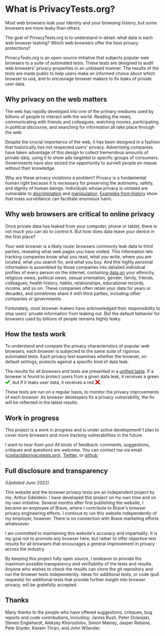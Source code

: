 # What is PrivacyTests.org?

Most web browsers leak your identity and your browsing history, but some browsers are more leaky than others.

The goal of PrivacyTests.org is to understand in detail: what data is each web browser leaking? Which web browsers offer the best privacy protections?

PrivacyTests.org is an open-source initiative that subjects popular web browsers to a suite of automated tests. These tests are designed to audit web browsers' privacy properties in an unbiased manner. The results of the tests are made public to help users make an informed choice about which browser to use, and to encourage browser makers to fix leaks of private user data.

## Why privacy on the web matters

The web has rapidly developed into one of the primary mediums used by billions of people to interact with the world. Reading the news, communicating with friends and colleagues, watching movies, participating in political discourse, and searching for information all take place through the web.

Despite the crucial importance of the web, it has been designed in a fashion that historically has not respected users' privacy. Advertising companies have taken advantage of this design to collect tremendous amounts of private data, using it to show ads targeted to specific groups of consumers. Governments have also seized the opportunity to surveill people en masse without their knowledge.

Why are these privacy violations a problem? Privacy is a fundamental human right because it is necessary for preserving the autonomy, safety, and dignity of human beings. Individuals whose privacy is violated are vulnerable to [discrimination](https://www.nber.org/system/files/working_papers/w24551/w24551.pdf) and [manipulation](https://www.channel4.com/news/revealed-trump-campaign-strategy-to-deter-millions-of-black-americans-from-voting-in-2016). [Examples from history](https://www.theengineroom.org/dangerous-data-the-role-of-data-collection-in-genocides/) show that mass surveillance can facilitate enormous harm.

## Why web browsers are critical to online privacy

Once private data has leaked from your computer, phone or tablet, there is not much you can do to control it. But how does data leave your device in the first place?

Your web browser is a likely route: browsers commonly leak data to third parties, revealing what web pages you have visited. This information lets tracking companies know what you read, what you write, where you are located, what you search for, and what you buy. And this highly personal information is assembled by those companies into detailed individual profiles of every person on the internet, containing [data on](https://www.wordstream.com/blog/ws/2018/12/10/facebook-ad-targeting-options) your ethnicity, religious views, political views, sexual orientation, gender, family, friends, colleagues, health history, habits, relationships, educational records, income, and so on. These companies often retain your data for years or decades, and sometimes share it with third parties, including other companies or governments.

Fortunately, most browser makers have acknowledged their responsibility to stop users' private information from leaking out. But the default behavior for browsers used by billions of people remains highly leaky.

## How the tests work

To understand and compare the privacy characteristics of popular web browsers, each browser is subjected to the same suite of rigorous automated tests. Each privacy test examines whether the browser, on default settings, protects against a specific kind of data leak.

The results for all browsers and tests are presented in a [unified table](https://privacytests.org). If a browser is found to protect users from a given data leak, it receives a green <img src="/check-mark.png" width=16 height=16 style="transform:translate(0px, 0.15em);">, but if it leaks user data, it receives a red <img src="/x-mark.png" width=16 height=16 style="transform:translate(0px, 0.15em);">.

These tests are run on a regular basis, to monitor the privacy improvements of each browser. As browser developers fix a privacy vulnerability, the fix will be reflected in the latest results.

## Work in progress

This project is a work in progress and is under active development! I plan to cover more browsers and more tracking vulnerabilities in the future.

I want to hear from you! All kinds of feedback: comments, suggestions, critiques and questions are welcome. You can contact me via email (contact@privacytests.org), [Twitter](https://twitter.com/privacytests), or [github](https://github.com/arthuredelstein/privacytests.org/issues).

## Full disclosure and transparency

*(Updated June 2022)*

This website and the browser privacy tests are an independent project by me, Arthur Edelstein. I have developed this project on my own time and on my own initiative. Several months after first publishing the website, I became an employee of Brave, where I contribute to Brave's browser privacy engineering efforts. I continue to run this website independently of my employer, however. There is no connection with Brave marketing efforts whatsoever.

I am committed to maintaining this website's accuracy and impartiality. It is my goal not to promote any browser here, but rather to offer objective test results for all browsers that encourages a general improvement in privacy across the industry.

By keeping this project fully open source, I endeavor to provide the maximum possible transparency and verifiability of the tests and results. Anyone who wishes to check the results can clone the git repository and run the browser tests independently. Ideas for additional tests, or code (pull requests) for additional tests that provide further insight into browser privacy, will be gratefully accepted.

## Thanks

Many thanks to the people who have offered suggestions, critiques, bug reports and code contributions, including: Jannis Bush, Peter Dolanjski, Steven Englehardt, Aleksey Khoroshilov, Simon Mainey, Jasper Rebane, Pete Snyder, Kavein Thran, and John Wilander.